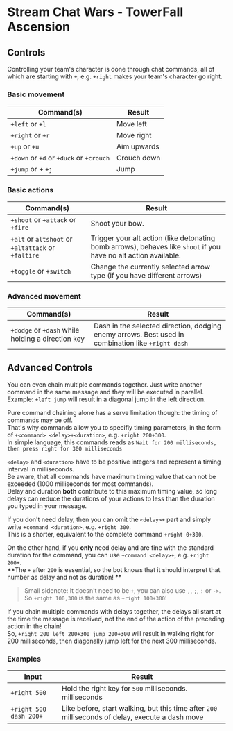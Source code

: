 # Stream Chat Wars - TowerFall Ascension

## Controls

Controlling your team's character is done through chat commands,
all of which are starting with `+`, e.g. `+right` makes your team's character go right.

### Basic movement

| Command(s)                              | Result      |
|-----------------------------------------|-------------|
| `+left` or `+l`                         | Move left   |
| `+right` or `+r`                        | Move right  |
| `+up` or `+u`                           | Aim upwards |
| `+down` or `+d` or `+duck` or `+crouch` | Crouch down |
| `+jump` or + `+j`                       | Jump        |

### Basic actions

| Command(s)                                         | Result                                                                                                           |
|----------------------------------------------------|------------------------------------------------------------------------------------------------------------------|
| `+shoot` or `+attack` or `+fire`                   | Shoot your bow.                                                                                                  |
| `+alt` or `altshoot` or `+altattack` or `+faltire` | Trigger your alt action (like detonating bomb arrows), behaves like `shoot` if you have no alt action available. |
| `+toggle` or `+switch`                             | Change the currently selected arrow type (if you have different arrows)                                          |

### Advanced movement

| Command(s)                                        | Result                                                                                            |
|---------------------------------------------------|---------------------------------------------------------------------------------------------------|
| `+dodge` or `+dash` while holding a direction key | Dash in the selected direction, dodging enemy arrows. Best used in combination like `+right dash` |

## Advanced Controls

You can even chain multiple commands together.
Just write another command in the same message and they will be executed in parallel. \
Example: `+left jump` will result in a diagonal jump in the left direction.

Pure command chaining alone has a serve limitation though: the timing of commands may be off. \
That's why commands allow you to specifiy timing parameters, in the form of `+<command> <delay>+<duration>`,
e.g. `+right 200+300`. \
In simple language, this commands reads as `Wait for 200 milliseconds, then press right for 300 milliseconds`

`<delay>` and `<duration>` have to be positive integers and represent a timing interval in milliseconds. \
Be aware, that all commands have maximum timing value that can not be exceeded (1000 milliseconds for most commands). \
Delay and duration **both** contribute to this maximum timing value, so long delays can reduce the durations of your
actions to less than the duration you typed in your message.

If you don't need delay, then you can omit the `<delay>+` part and simply write `+command <duration>`,
e.g. `+right 300`. \
This is a shorter, equivalent to the complete command `+right 0+300`.

On the other hand, if you **only** need delay and are fine with the standard duration for the command, you can
use `+command <delay>+`, e.g. `+right 200+`. \
**The `+` after `200` is essential, so the bot knows that it should interpret that number as delay and not as duration!
**

> Small sidenote: It doesn't need to be `+`, you can also use `,`, `;`, `:` or `->`. So `+right 100,300` is the same as
`+right 100+300`!

If you chain multiple commands with delays together, the delays all start at the time the message is received, not the
end of the action of the preceding action in the chain! \
So, `+right 200 left 200+300 jump 200+300` will result in walking right for 200 milliseconds, then diagonally jump left
for the next 300 milliseconds.

### Examples

| Input                  | Result                                                                                           |
|------------------------|--------------------------------------------------------------------------------------------------|
| `+right 500`           | Hold the right key for `500` milliseconds. milliseconds                                          |
| `+right 500 dash 200+` | Like before, start walking, but this time after `200` milliseconds of delay, execute a dash move |
